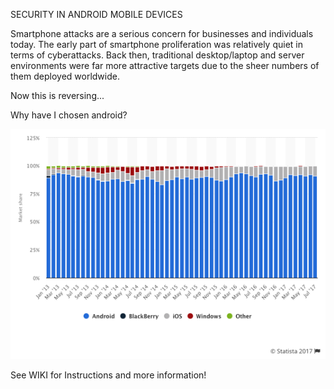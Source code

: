 SECURITY IN ANDROID MOBILE DEVICES

Smartphone attacks are a serious concern for businesses and individuals today. The early part of smartphone proliferation was relatively quiet in terms of cyberattacks. Back then, traditional desktop/laptop and server environments were far more attractive targets due to the sheer numbers of them deployed worldwide. 


Now this is reversing...


Why have I chosen android?

![](https://github.com/pollonegro/Hacking-of-mobile-devices-Project/raw/master/img/grafica.png)










See WIKI for Instructions and more information!
